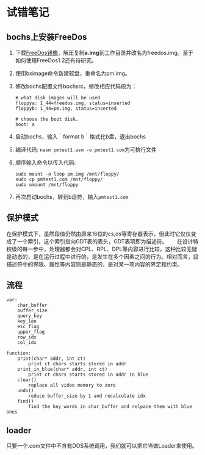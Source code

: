 # 试错笔记

## bochs上安装FreeDos

1. 下载[FreeDos镜像](http://bochs.sourceforge.net/guestos/freedos-img.tar.gz)，解压复制**a.img**到工作目录并改名为freedos.img。至于如何使用FreeDos1.2还有待研究。
2. 使用bximage命令新建软盘，重命名为pm.img。
3. 修改bochs配置文件bochsrc，修改相应代码段为：  

    ```text
    # what disk images will be used 
    floppya: 1_44=freedos.img, status=inserted
    floppyb: 1_44=pm.img, status=inserted

    # choose the boot disk.
    boot: a
    ```

4. 启动bochs，输入｀format b｀格式化b盘，退出bochs
5. 编译代码: `nasm pmtest1.asm -o pmtest1.com`为可执行文件
6. 顺序输入命令以传入代码:

    ```text
    sudo mount -o loop pm.img /mnt/floppy/
    sudo cp pmtest1.com /mnt/floppy/
    sudo umount /mnt/floppy
    ```

7. 再次启动bochs，转到b盘符，输入`pmtest1.com`

## 保护模式

在保护模式下，虽然段值仍然由原来16位的cs,ds等寄存器表示，但此时它仅仅变成了一个索引，这个索引指向GDT表的表头，GDT表项即为描述符。　　
在设计特权级的每一步中，处理器都会对CPL、RPL、DPL等内容进行比较，这种比较无疑是动态的，是在运行过程中进行的，是发生在多个因素之间的行为。相对而言，段描述符中的界限、属性等内容则是静态的，是对某一项内容的界定和约束。

## 流程

```text
var:
    char_buffer
    buffer_size
    query_key
    key_len
    esc_flag
    upper_flag
    row_idx
    col_idx

function:
    print(char* addr, int ct)
        print ct chars starts stored in addr
    print_in_blue(char* addr, int ct)
        print ct chars starts stored in addr in blue
    clear()
        replace all video memory to zero
    undo()
        reduce buffer_size by 1 and recalculate idx
    find()
        find the key words in char_buffer and relpace them with blue ones
```

## loader

只要一个.com文件中不含有DOS系统调用，我们就可以把它当做Loader来使用。
